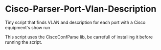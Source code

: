 # Cisco-Parser-Port-Vlan-Description
Tiny script that finds VLAN and description for each port with a Cisco equipment's show run

This script uses the CiscoConfParse lib, be carrefull of installing it before running the script.
